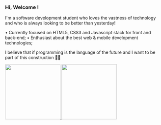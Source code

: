 ### Hi, Welcome ! 

I'm a software development student who loves the vastness of technology and who is always looking to be better than yesterday!

• Currently focused on HTML5, CSS3 and Javascript stack for front and back-end;
• Enthusiast about the best web & mobile development technologies;

I believe that if programming is the language of the future and I want to be part of this construction 👩‍💻

<a href="https://github.com/camilasmarques">
  <img height="180em" src="https://github-readme-stats-eight-theta.vercel.app/api?username=camilasmarques&show_icons=true&theme=dracula&include_all_commits=true&count_private=true"/>
  <img height="180em" src="https://github-readme-stats-eight-theta.vercel.app/api/top-langs/?username=camilamarques&layout=compact&langs_count=8&theme=dracula"/>
<div>
